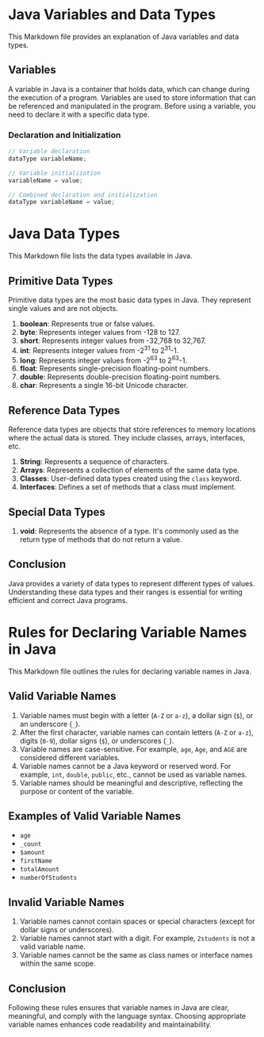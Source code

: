 # Java Variables and Data Types

This Markdown file provides an explanation of Java variables and data types.

## Variables

A variable in Java is a container that holds data, which can change during the execution of a program. Variables are used to store information that can be referenced and manipulated in the program. Before using a variable, you need to declare it with a specific data type.

### Declaration and Initialization

```java
// Variable declaration
dataType variableName;

// Variable initialization
variableName = value;

// Combined declaration and initialization
dataType variableName = value;
```
# Java Data Types

This Markdown file lists the data types available in Java.

## Primitive Data Types

Primitive data types are the most basic data types in Java. They represent single values and are not objects.

1. **boolean**: Represents true or false values.
2. **byte**: Represents integer values from -128 to 127.
3. **short**: Represents integer values from -32,768 to 32,767.
4. **int**: Represents integer values from -2<sup>31</sup> to 2<sup>31</sup>-1.
5. **long**: Represents integer values from -2<sup>63</sup> to 2<sup>63</sup>-1.
6. **float**: Represents single-precision floating-point numbers.
7. **double**: Represents double-precision floating-point numbers.
8. **char**: Represents a single 16-bit Unicode character.

## Reference Data Types

Reference data types are objects that store references to memory locations where the actual data is stored. They include classes, arrays, interfaces, etc.

1. **String**: Represents a sequence of characters.
2. **Arrays**: Represents a collection of elements of the same data type.
3. **Classes**: User-defined data types created using the `class` keyword.
4. **Interfaces**: Defines a set of methods that a class must implement.

## Special Data Types

1. **void**: Represents the absence of a type. It's commonly used as the return type of methods that do not return a value.

## Conclusion

Java provides a variety of data types to represent different types of values. Understanding these data types and their ranges is essential for writing efficient and correct Java programs.

# Rules for Declaring Variable Names in Java

This Markdown file outlines the rules for declaring variable names in Java.

## Valid Variable Names

1. Variable names must begin with a letter (`A-Z` or `a-z`), a dollar sign (`$`), or an underscore (`_`).
2. After the first character, variable names can contain letters (`A-Z` or `a-z`), digits (`0-9`), dollar signs (`$`), or underscores (`_`).
3. Variable names are case-sensitive. For example, `age`, `Age`, and `AGE` are considered different variables.
4. Variable names cannot be a Java keyword or reserved word. For example, `int`, `double`, `public`, etc., cannot be used as variable names.
5. Variable names should be meaningful and descriptive, reflecting the purpose or content of the variable.

## Examples of Valid Variable Names

- `age`
- `_count`
- `$amount`
- `firstName`
- `totalAmount`
- `numberOfStudents`

## Invalid Variable Names

1. Variable names cannot contain spaces or special characters (except for dollar signs or underscores).
2. Variable names cannot start with a digit. For example, `2students` is not a valid variable name.
3. Variable names cannot be the same as class names or interface names within the same scope.

## Conclusion

Following these rules ensures that variable names in Java are clear, meaningful, and comply with the language syntax. Choosing appropriate variable names enhances code readability and maintainability.

